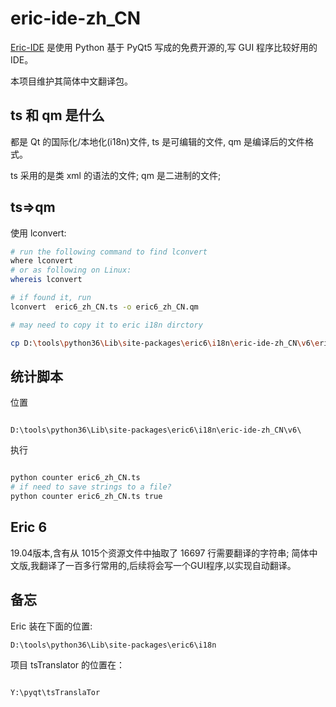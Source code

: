 # eric-ide-zh_CN


[Eric-IDE](https://sourceforge.net/projects/eric-ide/files/eric6/stable/) 是使用 Python 基于 PyQt5 写成的免费开源的,写 GUI 程序比较好用的 IDE。

本项目维护其简体中文翻译包。




## ts 和 qm 是什么

都是 Qt 的国际化/本地化(i18n)文件, ts 是可编辑的文件, qm 是编译后的文件格式。

ts 采用的是类 xml 的语法的文件;
qm 是二进制的文件;



## ts=>qm
使用 lconvert:
```bash
# run the following command to find lconvert
where lconvert
# or as following on Linux:
whereis lconvert

# if found it, run
lconvert  eric6_zh_CN.ts -o eric6_zh_CN.qm

# may need to copy it to eric i18n dirctory

cp D:\tools\python36\Lib\site-packages\eric6\i18n\eric-ide-zh_CN\v6\eric6_zh_CN.qm D:\tools\python36\Lib\site-packages\eric6\i18n

```

## 统计脚本
位置
```

D:\tools\python36\Lib\site-packages\eric6\i18n\eric-ide-zh_CN\v6\

```
执行
```bash

python counter eric6_zh_CN.ts
# if need to save strings to a file?
python counter eric6_zh_CN.ts true

```





## Eric 6
19.04版本,含有从 1015个资源文件中抽取了 16697 行需要翻译的字符串;
简体中文版,我翻译了一百多行常用的,后续将会写一个GUI程序,以实现自动翻译。



## 备忘
Eric 装在下面的位置:
```
D:\tools\python36\Lib\site-packages\eric6\i18n

```
项目 tsTranslator 的位置在：
```

Y:\pyqt\tsTranslaTor

```
